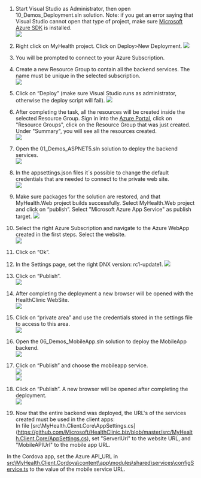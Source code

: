 1. Start Visual Studio as Administrator, then open 10_Demos_Deployment.sln solution.  Note: if you get an error saying that Visual Studio cannot open that type of project, make sure [Microsoft Azure SDK](https://azure.microsoft.com/en-us/downloads/) is installed.  
![](https://github.com/alinapopa/Images/blob/master/HealthClinicWiki/Deployment/image1.png)

2. Right click on MyHealth project. Click on Deploy>New Deployment. 
![](https://github.com/alinapopa/Images/blob/master/HealthClinicWiki/Deployment/image2.png) 

3. You will be prompted to connect to your Azure Subscription.  
4. Create a new Resource Group to contain all the backend services. The name must be unique in the selected subscription.  
![](https://github.com/alinapopa/Images/blob/master/HealthClinicWiki/Deployment/image4.png)

5. Click on “Deploy” (make sure Visual Studio runs as administrator, otherwise the deploy script will fail).
![](https://github.com/alinapopa/Images/blob/master/HealthClinicWiki/Deployment/image5.png) 

6. After completing the task, all the resources will be created inside the selected Resource Group. Sign in into the [Azure Portal](https://ms.portal.azure.com/), click on "Resource Groups", click on the Resource Group that was just created. Under "Summary", you will see all the resources created.    
![](https://github.com/alinapopa/Images/blob/master/HealthClinicWiki/Deployment/image6.png)

7. Open the 01_Demos_ASPNET5.sln solution to deploy the backend services.  
![](https://github.com/alinapopa/Images/blob/master/HealthClinicWiki/Deployment/image7.png)

8. In the appsettings.json files it´s possible to change the default credentials that are needed to connect to the private web site.  
![](https://github.com/alinapopa/Images/blob/master/HealthClinicWiki/Deployment/image8.png)

9. Make sure packages for the solution are restored, and that MyHealth.Web project builds successfully. Select MyHealth.Web project and click on “publish”. Select "Microsoft Azure App Service" as publish target. 
![](https://github.com/alinapopa/Images/blob/master/HealthClinicWiki/Deployment/image9.png)

10. Select the right Azure Subscription and navigate to the Azure WebApp created in the first steps. Select the website.  
![](https://github.com/alinapopa/Images/blob/master/HealthClinicWiki/Deployment/image10.png)

11. Click on “Ok”.  
12. In the Settings page, set the right DNX version: rc1-update1. 
![](https://github.com/alinapopa/Images/blob/master/HealthClinicWiki/Deployment/image12.png)
 
13. Click on “Publish”.  
![](https://github.com/alinapopa/Images/blob/master/HealthClinicWiki/Deployment/image13.png)

14. After completing the deployment a new browser will be opened with the HealthClinic WebSite.  
![](https://github.com/alinapopa/Images/blob/master/HealthClinicWiki/Deployment/image14.png)

15. Click on “private area” and use the credentials stored in the settings file to access to this area.  
![](https://github.com/alinapopa/Images/blob/master/HealthClinicWiki/Deployment/image15.png)

16. Open the 06_Demos_MobileApp.sln solution to deploy the MobileApp backend.  
![](https://github.com/alinapopa/Images/blob/master/HealthClinicWiki/Deployment/image16.png)

17. Click on “Publish” and choose the mobileapp service.  
![](https://github.com/alinapopa/Images/blob/master/HealthClinicWiki/Deployment/image17.png)  
![](https://github.com/alinapopa/Images/blob/master/HealthClinicWiki/Deployment/image17b.png)

18. Click on “Publish”. A new browser will be opened after completing the deployment.  
![](https://github.com/alinapopa/Images/blob/master/HealthClinicWiki/Deployment/image18.png)

19. Now that the entire backend was deployed, the URL's of the services created must be used in the client apps:  
In file [src\MyHealth.Client.Core\AppSettings.cs] (https://github.com/Microsoft/HealthClinic.biz/blob/master/src/MyHealth.Client.Core/AppSettings.cs), set "ServerlUrl" to the website URL, and "MobileAPIUrl" to the mobile app URL.  

  In the Cordova app, set the Azure API_URL in [src\MyHealth.Client.Cordova\content\app\modules\shared\services\configService.ts](https://github.com/Microsoft/HealthClinic.biz/blob/master/src/MyHealth.Client.Cordova/content/app/modules/shared/services/configService.ts) to the value of the mobile service URL.
